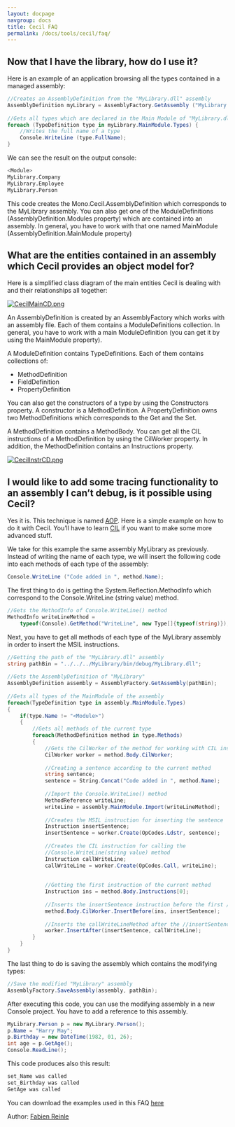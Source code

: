 ```yaml
---
layout: docpage
navgroup: docs
title: Cecil FAQ
permalink: /docs/tools/cecil/faq/
---
```


Now that I have the library, how do I use it?
---------------------------------------------

Here is an example of an application browsing all the types contained in a managed assembly:

``` csharp
//Creates an AssemblyDefinition from the "MyLibrary.dll" assembly
AssemblyDefinition myLibrary = AssemblyFactory.GetAssembly ("MyLibrary.dll");
 
//Gets all types which are declared in the Main Module of "MyLibrary.dll"
foreach (TypeDefinition type in myLibrary.MainModule.Types) {
    //Writes the full name of a type
    Console.WriteLine (type.FullName);
}
```

We can see the result on the output console:

``` bash
<Module>
MyLibrary.Company
MyLibrary.Employee
MyLibrary.Person
```

This code creates the Mono.Cecil.AssemblyDefinition which corresponds to the MyLibrary assembly. You can also get one of the ModuleDefinitions (AssemblyDefinition.Modules property) which are contained into an assembly. In general, you have to work with that one named MainModule (AssemblyDefinition.MainModule property)

What are the entities contained in an assembly which Cecil provides an object model for?
----------------------------------------------------------------------------------------

Here is a simplified class diagram of the main entities Cecil is dealing with and their relationships all together:

[![CecilMainCD.png]({{site.github.url}}/old_site/images/4/47/CecilMainCD.png)]({{site.github.url}}/old_site/images/4/47/CecilMainCD.png)

An AssemblyDefinition is created by an AssemblyFactory which works with an assembly file. Each of them contains a ModuleDefinitions collection. In general, you have to work with a main ModuleDefinition (you can get it by using the MainModule property).

A ModuleDefinition contains TypeDefinitions. Each of them contains collections of:

-   MethodDefinition
-   FieldDefinition
-   PropertyDefinition

You can also get the constructors of a type by using the Constructors property. A constructor is a MethodDefinition. A PropertyDefinition owns two MethodDefinitions which corresponds to the Get and the Set.

A MethodDefinition contains a MethodBody. You can get all the CIL instructions of a MethodDefinition by using the CilWorker property. In addition, the MethodDefinition contains an Instructions property.

[![CecilInstrCD.png]({{site.github.url}}/old_site/images/1/12/CecilInstrCD.png)]({{site.github.url}}/old_site/images/1/12/CecilInstrCD.png)

I would like to add some tracing functionality to an assembly I can’t debug, is it possible using Cecil?
--------------------------------------------------------------------------------------------------------

Yes it is. This technique is named [AOP](http://en.wikipedia.org/wiki/Aspect-oriented_programming). Here is a simple example on how to do it with Cecil. You’ll have to learn [CIL](http://en.wikipedia.org/wiki/Common_Intermediate_Language) if you want to make some more advanced stuff.

We take for this example the same assembly MyLibrary as previously. Instead of writing the name of each type, we will insert the following code into each methods of each type of the assembly:

``` csharp
Console.WriteLine ("Code added in ", method.Name);
```

The first thing to do is getting the System.Reflection.MethodInfo which correspond to the Console.WriteLine (string value) method.

``` csharp
//Gets the MethodInfo of Console.WriteLine() method
MethodInfo writeLineMethod = 
    typeof(Console).GetMethod("WriteLine", new Type[]{typeof(string)});
```

Next, you have to get all methods of each type of the MyLibrary assembly in order to insert the MSIL instructions.

``` csharp
//Getting the path of the "MyLibrary.dll" assembly
string pathBin = "../../../MyLibrary/bin/debug/MyLibrary.dll";
 
//Gets the AssemblyDefinition of "MyLibrary"
AssemblyDefinition assembly = AssemblyFactory.GetAssembly(pathBin);
 
//Gets all types of the MainModule of the assembly
foreach(TypeDefinition type in assembly.MainModule.Types)
{
    if(type.Name != "<Module>")
    {
        //Gets all methods of the current type
        foreach(MethodDefinition method in type.Methods)
        {
            //Gets the CilWorker of the method for working with CIL instructions
            CilWorker worker = method.Body.CilWorker;
 
            //Creating a sentence according to the current method
            string sentence;
            sentence = String.Concat("Code added in ", method.Name);
 
            //Import the Console.WriteLine() method
            MethodReference writeLine;
            writeLine = assembly.MainModule.Import(writeLineMethod);
 
            //Creates the MSIL instruction for inserting the sentence
            Instruction insertSentence;
            insertSentence = worker.Create(OpCodes.Ldstr, sentence);
 
            //Creates the CIL instruction for calling the 
            //Console.WriteLine(string value) method
            Instruction callWriteLine;
            callWriteLine = worker.Create(OpCodes.Call, writeLine);
 
 
            //Getting the first instruction of the current method
            Instruction ins = method.Body.Instructions[0];
 
            //Inserts the insertSentence instruction before the first //instruction
            method.Body.CilWorker.InsertBefore(ins, insertSentence);
 
            //Inserts the callWriteLineMethod after the //insertSentence instruction
            worker.InsertAfter(insertSentence, callWriteLine);
        }
    } 
}
```

The last thing to do is saving the assembly which contains the modifying types:

``` csharp
//Save the modified "MyLibrary" assembly
AssemblyFactory.SaveAssembly(assembly, pathBin);
```

After executing this code, you can use the modifying assembly in a new Console project. You have to add a reference to this assembly.

``` csharp
MyLibrary.Person p = new MyLibrary.Person();
p.Name = "Harry May";
p.Birthday = new DateTime(1982, 01, 26);
int age = p.GetAge();
Console.ReadLine();
```

This code produces also this result:

``` bash
set_Name was called
set_Birthday was called
GetAge was called
```

You can download the examples used in this FAQ [here](http://evain.net/public/cecil_faq_samples.zip)

Author: [Fabien Reinle](mailto:f.reinle_at_evaluant.com)

